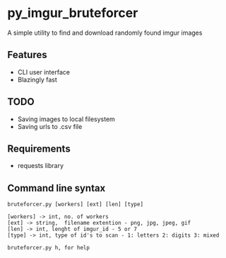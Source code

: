 # py_imgur_bruteforcer

A simple utility to find and download randomly found imgur images

## Features 
- CLI user interface
- Blazingly fast

## TODO
- Saving images to local filesystem
- Saving urls to .csv file

## Requirements
- requests library

## Command line syntax

```
bruteforcer.py [workers] [ext] [len] [type]

[workers] -> int, no. of workers
[ext] -> string,  filename extention - png, jpg, jpeg, gif
[len] -> int, lenght of imgur_id - 5 or 7
[type] -> int, type of id's to scan - 1: letters 2: digits 3: mixed

bruteforcer.py h, for help
```
